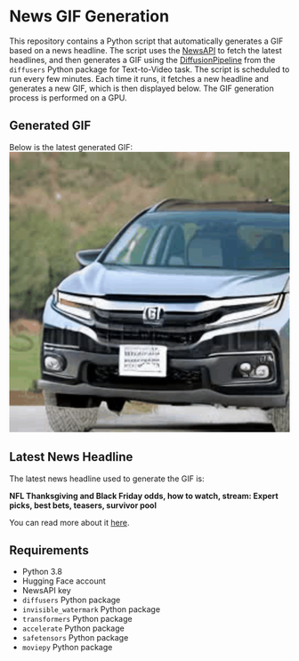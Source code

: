 # News GIF Generation
This repository contains a Python script that automatically generates a GIF based on a news headline. The script uses the [NewsAPI](https://newsapi.org/) to fetch the latest headlines, and then generates a GIF using the [DiffusionPipeline](https://github.com/huggingface/diffusers) from the `diffusers` Python package for Text-to-Video task.
The script is scheduled to run every few minutes. Each time it runs, it fetches a new headline and generates a new GIF, which is then displayed below. The GIF generation process is performed on a GPU.

## Generated GIF
Below is the latest generated GIF:
![Generated GIF](output.gif?raw=true&v=1700825694)

## Latest News Headline
The latest news headline used to generate the GIF is:

**NFL Thanksgiving and Black Friday odds, how to watch, stream: Expert picks, best bets, teasers, survivor pool**

You can read more about it [here](https://www.cbssports.com/nfl/news/nfl-thanksgiving-and-black-friday-odds-how-to-watch-stream-expert-picks-best-bets-teasers-survivor-pool/).

## Requirements
- Python 3.8
- Hugging Face account
- NewsAPI key
- `diffusers` Python package
- `invisible_watermark` Python package
- `transformers` Python package
- `accelerate` Python package
- `safetensors` Python package
- `moviepy` Python package
